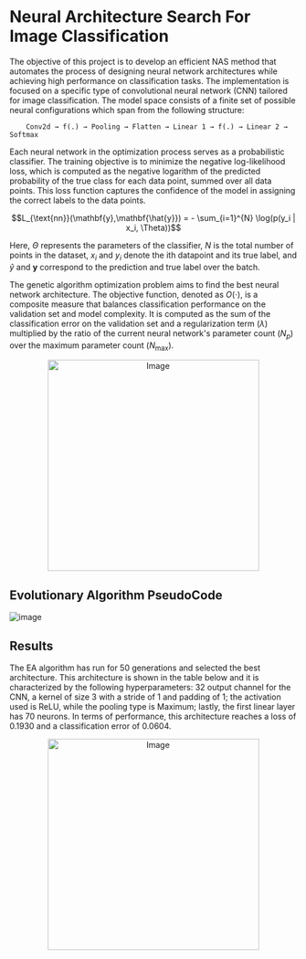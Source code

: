 # Neural Architecture Search For Image Classification
The objective of this project is to develop an efficient NAS method that automates the process of designing neural network architectures while achieving high performance on classification tasks. The implementation is focused on a specific type of convolutional neural network (CNN) tailored for image classification. The model space consists of a finite set of possible neural configurations which span from the following structure:

        Conv2d → f(.) → Pooling → Flatten → Linear 1 → f(.) → Linear 2 → Softmax

Each neural network in the optimization process serves as a probabilistic classifier. The training objective is to minimize the negative log-likelihood loss, which is computed as the negative logarithm of the predicted probability of the true class for each data point, summed over all data points. This loss function captures the confidence of the model in assigning the correct labels to the data points.

$$L_{\text{nn}}(\mathbf{y},\mathbf{\hat{y}}) = - \sum_{i=1}^{N} \log(p(y_i | x_i, \Theta))$$

Here, $\Theta$ represents the parameters of the classifier, $N$ is the total number of points in the dataset, $x_i$ and $y_i$ denote the ith datapoint and its true label, and $\hat{y}$ and $\textbf{y}$ correspond to the prediction and true label over the batch.

The genetic algorithm optimization problem aims to find the best neural network architecture. The objective function, denoted as $O(\cdot)$, is a composite measure that balances classification performance on the validation set and model complexity. It is computed as the sum of the classification error on the validation set and a regularization term ($\lambda$) multiplied by the ratio of the current neural network's parameter count ($N_p$) over the maximum parameter count ($N_{\text{max}}$).

<p align="center">
  <img src="https://github.com/tommasomncttn/NAS4CNN/assets/91601166/09b367bd-9add-425f-8334-afa3f3c57f38" width="370" alt="Image">
</p>



## Evolutionary Algorithm PseudoCode
![image](https://github.com/tommasomncttn/NAS4CNN/assets/91601166/28a941cc-208b-424f-af4c-5460b60f360c)

## Results

The EA algorithm has run for 50 generations and selected the best architecture. This architecture is shown in the table below and it is characterized by the following hyperparameters: 32 output channel for the CNN, a kernel of size 3 with a stride of 1 and padding of 1; the activation used is ReLU, while the pooling type is Maximum; lastly, the first linear layer has 70 neurons. In terms of performance, this architecture reaches a loss of 0.1930 and a classification error of 0.0604.
<p align="center">
  <img src="https://github.com/tommasomncttn/NAS4CNN/assets/91601166/dbf4411e-1885-444a-b7dd-4471a6032855" width="370" alt="Image">
</p>


